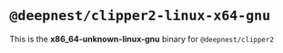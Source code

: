 # `@deepnest/clipper2-linux-x64-gnu`

This is the **x86_64-unknown-linux-gnu** binary for `@deepnest/clipper2`
